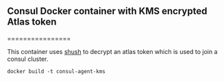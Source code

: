 ## Consul Docker container with KMS encrypted Atlas token
================

This container uses [shush](https://github.com/realestate-com-au/shush) to decrypt an atlas token which is used to join a consul cluster.

`docker build -t consul-agent-kms`
